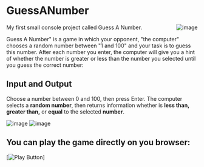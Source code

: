 # GuessANumber
<img align ="right" alt="image" src="https://play-lh.googleusercontent.com/q5lSxwHjIThHOMU3V7k28vSunN9qBSX-XY53tBtEJON3vdBvByBLC46iyLwzvM8cImxs=w240-h480" >
My first small console project called Guess A Number.

Guess A Number" is a game in which your opponent, "the computer" chooses a random number between "1 and 100" and your task is to guess this number. After each number you enter, the computer will give you a hint of whether the number is greater or less than the number you selected until you guess the correct number:

## Input and Output
Choose a number between 0 and 100, then press Enter.
The computer selects a **random number**, then returns information whether is **less than, greater than,** or **equal** to the selected **number**.

![image](https://user-images.githubusercontent.com/101288849/222990737-55834407-30c9-47cc-8dd5-f986a906f7c5.png)
![image](https://user-images.githubusercontent.com/101288849/222990766-68e86de0-9bfd-4d49-bd98-c350422208c8.png)

## You can play the game directly on you browser:

[<img alt = "Play Button" src = "[https://replit.com/@Denislav4oto1/Guess-a-number#index.js](https://replit.com/@Denislav4oto1/Guess-a-number?v=1)">]



